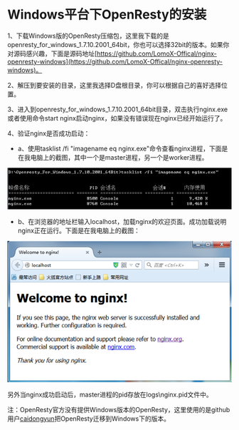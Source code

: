 # Windows平台下OpenResty的安装

1、下载Windows版的OpenResty压缩包，这里我下载的是openresty_for_windows_1.7.10.2001_64bit，你也可以选择32bit的版本。如果你对源码感兴趣，下面是源码地址[https://github.com/LomoX-Offical/nginx-openresty-windows](https://github.com/LomoX-Offical/nginx-openresty-windows)。

2、解压到要安装的目录，这里我选择D盘根目录，你可以根据自己的喜好选择位置。

3、进入到openresty_for_windows_1.7.10.2001_64bit目录，双击执行nginx.exe 或者使用命令start nginx启动nginx，如果没有错误现在nginx已经开始运行了。

4、验证nginx是否成功启动：

   * a、使用tasklist /fi "imagename eq nginx.exe"命令查看nginx进程，下面是在我电脑上的截图，其中一个是master进程，另一个是worker进程。

  ![nginx进程](images/nginx_process.png)

   * b、在浏览器的地址栏输入localhost，加载nginx的欢迎页面。成功加载说明nginx正在运行。下面是在我电脑上的截图：

  ![nginx的欢迎页面](images/nginx_web_welcome.png)

另外当nginx成功启动后，master进程的pid存放在logs\nginx.pid文件中。

注：OpenResty官方没有提供Windows版本的OpenResty，这里使用的是github用户[caidongyun](https://github.com/caidongyun)把OpenResty迁移到Windows下的版本。
